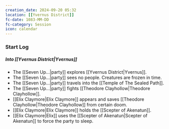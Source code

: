 ```yaml
---
creation_date: 2024-09-20 05:32
location: [[Yvernus District]]
fc-date: 1083-MM-DD
fc-category: Session
icon: calendar
---
```

### Start Log
##### Into [[Yvernus District|Yvernus]]
- The [[Seven Up...|party]] explores [[Yvernus District|Yvernus]].
- The [[Seven Up...|party]] sees no people. Creatures are frozen in time.
- The [[Seven Up...|party]] travels into the [[Temple of The Sealed Path]].
- The [[Seven Up...|party]] fights [[Theodore Clayhollow|Theodore Clayhollow]].
- [[Elix Claymore|Elix Claymore]] appears and saves [[Theodore Clayhollow|Theodore Clayhollow]] from certain doom.
- [[Elix Claymore|Elix Claymore]] holds the [[Scepter of Akenatun]].
- [[Elix Claymore|Elix]] uses the [[Scepter of Akenatun|Scepter of Akenatun]] to force the party to sleep.